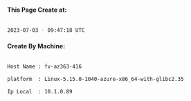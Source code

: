 
   
#### This Page Create at:

```bash

2023-07-03 - 09:47:18 UTC

```

#### Create By Machine:

```bash

Host Name : fv-az363-416

platform  : Linux-5.15.0-1040-azure-x86_64-with-glibc2.35

Ip Local  : 10.1.0.89

```


